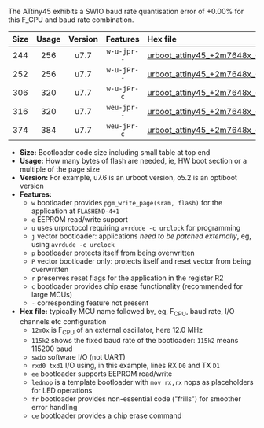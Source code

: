 The ATtiny45 exhibits a SWIO baud rate quantisation error of +0.00% for this F_CPU and baud rate combination.

|Size|Usage|Version|Features|Hex file|
|:-:|:-:|:-:|:-:|:--|
|244|256|u7.7|`w-u-jpr--`|[urboot_attiny45_+2m7648x_++76k8_swio_rxb0_txb1_lednop.hex](https://raw.githubusercontent.com/stefanrueger/urboot.hex/main/mcus/attiny45/external_oscillator/fcpu_+2m7648x/br_++76k8/urboot_attiny45_+2m7648x_++76k8_swio_rxb0_txb1_lednop.hex)|
|252|256|u7.7|`w-u-jPr--`|[urboot_attiny45_+2m7648x_++76k8_swio_rxb0_txb1.hex](https://raw.githubusercontent.com/stefanrueger/urboot.hex/main/mcus/attiny45/external_oscillator/fcpu_+2m7648x/br_++76k8/urboot_attiny45_+2m7648x_++76k8_swio_rxb0_txb1.hex)|
|306|320|u7.7|`w-u-jPr-c`|[urboot_attiny45_+2m7648x_++76k8_swio_rxb0_txb1_lednop_fr_ce.hex](https://raw.githubusercontent.com/stefanrueger/urboot.hex/main/mcus/attiny45/external_oscillator/fcpu_+2m7648x/br_++76k8/urboot_attiny45_+2m7648x_++76k8_swio_rxb0_txb1_lednop_fr_ce.hex)|
|316|320|u7.7|`weu-jpr--`|[urboot_attiny45_+2m7648x_++76k8_swio_rxb0_txb1_ee_lednop.hex](https://raw.githubusercontent.com/stefanrueger/urboot.hex/main/mcus/attiny45/external_oscillator/fcpu_+2m7648x/br_++76k8/urboot_attiny45_+2m7648x_++76k8_swio_rxb0_txb1_ee_lednop.hex)|
|374|384|u7.7|`weu-jPr-c`|[urboot_attiny45_+2m7648x_++76k8_swio_rxb0_txb1_ee_lednop_fr_ce.hex](https://raw.githubusercontent.com/stefanrueger/urboot.hex/main/mcus/attiny45/external_oscillator/fcpu_+2m7648x/br_++76k8/urboot_attiny45_+2m7648x_++76k8_swio_rxb0_txb1_ee_lednop_fr_ce.hex)|

- **Size:** Bootloader code size including small table at top end
- **Usage:** How many bytes of flash are needed, ie, HW boot section or a multiple of the page size
- **Version:** For example, u7.6 is an urboot version, o5.2 is an optiboot version
- **Features:**
  + `w` bootloader provides `pgm_write_page(sram, flash)` for the application at `FLASHEND-4+1`
  + `e` EEPROM read/write support
  + `u` uses urprotocol requiring `avrdude -c urclock` for programming
  + `j` vector bootloader: applications *need to be patched externally*, eg, using `avrdude -c urclock`
  + `p` bootloader protects itself from being overwritten
  + `P` vector bootloader only: protects itself and reset vector from being overwritten
  + `r` preserves reset flags for the application in the register R2
  + `c` bootloader provides chip erase functionality (recommended for large MCUs)
  + `-` corresponding feature not present
- **Hex file:** typically MCU name followed by, eg, F<sub>CPU</sub>, baud rate, I/O channels etc configuration
  + `12m0x` is F<sub>CPU</sub> of an external oscillator, here 12.0 MHz
  + `115k2` shows the fixed baud rate of the bootloader: `115k2` means 115200 baud
  + `swio` software I/O (not UART)
  + `rxd0 txd1` I/O using, in this example, lines RX `D0` and TX `D1`
  + `ee` bootloader supports EEPROM read/write
  + `lednop` is a template bootloader with `mov rx,rx` nops as placeholders for LED operations
  + `fr` bootloader provides non-essential code ("frills") for smoother error handling
  + `ce` bootloader provides a chip erase command
